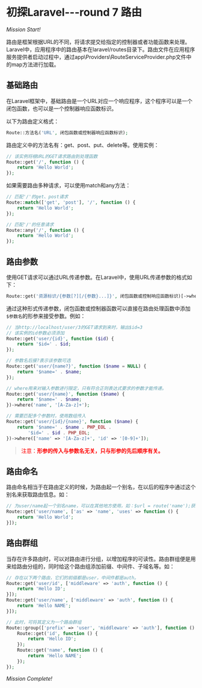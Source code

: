 # 初探Laravel---round 7 路由

*Mission Start!*

路由是框架根据URL的不同，将请求提交给指定的控制器或者功能函数来处理。Laravel中，应用程序中的路由基本在laravel/routes目录下。路由文件在应用程序服务提供者启动过程中，通过app\Providers\RouteServiceProvider.php文件中的map方法进行加载。

## 基础路由

在Laravel框架中，基础路由是一个URL对应一个响应程序，这个程序可以是一个闭包函数，也可以是一个控制器响应函数标识。    

以下为路由定义格式：

```php
Route::方法名('URL', 闭包函数或控制器响应函数标识);
```

路由定义中的方法名有：get、post、put、delete等。使用实例：

```php
// 该实例将根URL的GET请求路由到处理函数
Route::get('/', function () {
    return 'Hello World';
});
```

如果需要路由多种请求，可以使用match和any方法：

```php
// 匹配'/'的get、post请求
Route::match(['get', 'post'], '/', function () {
    return 'Hello World';
});

// 匹配'/'的任意请求
Route::any('/', function () {
    return 'Hello World';
});
```

## 路由参数

使用GET请求可以通过URL传递参数。在Laravel中，使用URL传递参数的格式如下：

```php
Route::get('资源标识/{参数[?][/{参数}...]}', 闭包函数或控制响应函数标识)[->where('参数名', '正则表达式')];
```

通过这种形式传递参数，闭包函数或控制器函数可以直接在路由处理函数中添加```$参数名```的形参来接受参数。例如：

```php
// 当http://localhost/user/3的GET请求到来时，输出$id=3
// 该实例的id参数必须添加
Route::get('user/{id}', function ($id) {
    return '$id=' . $id;
});

// 参数名后接?表示该参数可选
Route::get('user/{name?}', function ($name = NULL) {
    return '$name=' . $name;
});

// where用来对输入参数进行限定，只有符合正则表达式要求的参数才能传递。
Route::get('user/{name}', function ($name) {
    return '$name=' . $name;
})->where('name', '[A-Za-z]+');

// 需要匹配多个参数时，使用数组传入
Route::get('user/{id}/{name}', function ($name) {
    return '$name=' . $name . PHP_EOL . 
        '$id=' . $id . PHP_EOL;
})->where(['name' => '[A-Za-z]+', 'id' => '[0-9]+']);
```

> <span style="color:red;">注意：**形参的传入与参数名无关，只与形参的先后顺序有关。**</span>

## 路由命名

路由命名相当于在路由定义的时候，为路由起一个别名，在以后的程序中通过这个别名来获取路由信息。如：

```php
// 为user/name起一个别名name，可以在其他地方使用，如：$url = route('name');获取该URL
Route::get('user/name', ['as' => 'name', 'uses' => function () {
    return 'Hello World';
}]);
```

## 路由群组

当存在许多路由时，可以对路由进行分组，以增加程序的可读性。路由群组便是用来给路由分组的，同时给这个路由组添加前缀、中间件、子域名等。如：

```php
// 存在以下两个路由，它们的前缀都是user，中间件都是auth。
Route::get('user/id', ['middleware' => 'auth', function () {
    return 'Hello ID';
}]);
Route::get('user/name', ['middleware' => 'auth', function () {
    return 'Hello NAME';
}]);

// 此时，可将其定义为一个路由群组
Route::group(['prefix' => 'user', 'middleware' => 'auth'], function () {
    Route::get('id', function () {
        return 'Hello ID';
    });
    Route::get('name', function () {
        return 'Hello NAME';
    });
});
```


*Mission Complete!*


